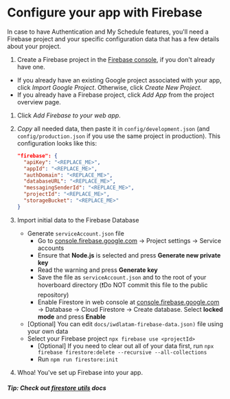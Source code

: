 # Configure your app with Firebase

In case to have Authentication and My Schedule features, you'll need a Firebase project and your specific configuration data that has a few details about your project.

1. Create a Firebase project in the [Firebase console](https://console.firebase.google.com/), if you don't already have one.

- If you already have an existing Google project associated with your app, click _Import Google Project_. Otherwise, click _Create New Project_.
- If you already have a Firebase project, click _Add App_ from the project overview page.

1. Click _Add Firebase to your web app_.
1. _Copy_ all needed data, then paste it in `config/development.json` (and `config/production.json` if you use the same project in production). This configuration looks like this:

   ```json
   "firebase": {
     "apiKey": "<REPLACE_ME>",
     "appId": "<REPLACE_ME>",
     "authDomain": "<REPLACE_ME>",
     "databaseURL": "<REPLACE_ME>",
     "messagingSenderId": "<REPLACE_ME>",
     "projectId": "<REPLACE_ME>",
     "storageBucket": "<REPLACE_ME>"
   }
   ```

1. Import initial data to the Firebase Database

   - Generate `serviceAccount.json` file
     - Go to [console.firebase.google.com](https://console.firebase.google.com) -> Project settings -> Service accounts
     - Ensure that **Node.js** is selected and press **Generate new private key**
     - Read the warning and press **Generate key**
     - Save the file as `serviceAccount.json` and to the root of your hoverboard directory (❗Do NOT commit this file to the public repository)
     - Enable Firestore in web console at [console.firebase.google.com](https://console.firebase.google.com) -> Database -> Cloud Firestore -> Create database. Select **locked mode** and press **Enable**
   - [Optional] You can edit `docs/iwdlatam-firebase-data.json)` file using your own data
   - Select your Firebase project `npx firebase use <projectId>`
     - [Optional] If you need to clear out all of your data first, run `npx firebase firestore:delete --recursive --all-collections`
     - Run `npm run firestore:init`

1. Whoa! You've set up Firebase into your app.

##### Tip: Check out [firestore utils](firebase-utils.md) docs
